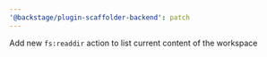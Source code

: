 ```yaml
---
'@backstage/plugin-scaffolder-backend': patch
---
```


Add new `fs:readdir` action to list current content of the workspace
